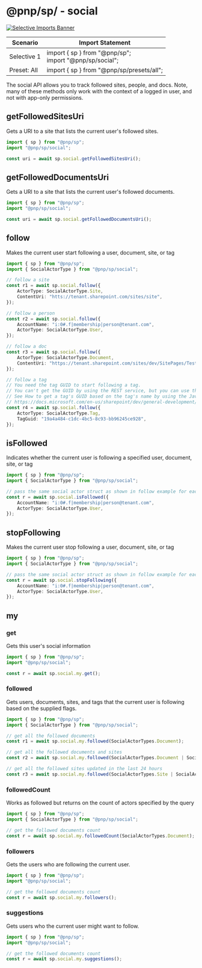 # @pnp/sp/ - social

[![Selective Imports Banner](https://img.shields.io/badge/Selective%20Imports-informational.svg)](../concepts/selective-imports.md)  

|Scenario|Import Statement|
|--|--|
|Selective 1|import { sp } from "@pnp/sp";<br />import "@pnp/sp/social";|
|Preset: All|import { sp } from "@pnp/sp/presets/all";|

The social API allows you to track followed sites, people, and docs. Note, many of these methods only work with the context of a logged in user, and not
with app-only permissions.

## getFollowedSitesUri

Gets a URI to a site that lists the current user's followed sites.

```TypeScript
import { sp } from "@pnp/sp";
import "@pnp/sp/social";

const uri = await sp.social.getFollowedSitesUri();
```

## getFollowedDocumentsUri

Gets a URI to a site that lists the current user's followed documents.

```TypeScript
import { sp } from "@pnp/sp";
import "@pnp/sp/social";

const uri = await sp.social.getFollowedDocumentsUri();
```

## follow

Makes the current user start following a user, document, site, or tag

```TypeScript
import { sp } from "@pnp/sp";
import { SocialActorType } from "@pnp/sp/social";

// follow a site
const r1 = await sp.social.follow({
    ActorType: SocialActorType.Site,
    ContentUri: "htts://tenant.sharepoint.com/sites/site",
});

// follow a person
const r2 = await sp.social.follow({
    AccountName: "i:0#.f|membership|person@tenant.com",
    ActorType: SocialActorType.User,
});

// follow a doc
const r3 = await sp.social.follow({
    ActorType: SocialActorType.Document,
    ContentUri: "https://tenant.sharepoint.com/sites/dev/SitePages/Test.aspx",
});

// follow a tag
// You need the tag GUID to start following a tag.
// You can't get the GUID by using the REST service, but you can use the .NET client object model or the JavaScript object model.
// See How to get a tag's GUID based on the tag's name by using the JavaScript object model.
// https://docs.microsoft.com/en-us/sharepoint/dev/general-development/follow-content-in-sharepoint#bk_getTagGuid
const r4 = await sp.social.follow({
    ActorType: SocialActorType.Tag,
    TagGuid: "19a4a484-c1dc-4bc5-8c93-bb96245ce928",
});
```

## isFollowed

Indicates whether the current user is following a specified user, document, site, or tag

```TypeScript
import { sp } from "@pnp/sp";
import { SocialActorType } from "@pnp/sp/social";

// pass the same social actor struct as shown in follow example for each type
const r = await sp.social.isFollowed({
    AccountName: "i:0#.f|membership|person@tenant.com",
    ActorType: SocialActorType.User,
});
```

## stopFollowing

Makes the current user stop following a user, document, site, or tag

```TypeScript
import { sp } from "@pnp/sp";
import { SocialActorType } from "@pnp/sp/social";

// pass the same social actor struct as shown in follow example for each type
const r = await sp.social.stopFollowing({
    AccountName: "i:0#.f|membership|person@tenant.com",
    ActorType: SocialActorType.User,
});
```

## my

### get

Gets this user's social information

```TypeScript
import { sp } from "@pnp/sp";
import "@pnp/sp/social";

const r = await sp.social.my.get();
```

### followed

Gets users, documents, sites, and tags that the current user is following based on the supplied flags.

```TypeScript
import { sp } from "@pnp/sp";
import { SocialActorType } from "@pnp/sp/social";

// get all the followed documents
const r1 = await sp.social.my.followed(SocialActorTypes.Document);

// get all the followed documents and sites
const r2 = await sp.social.my.followed(SocialActorTypes.Document | SocialActorTypes.Site);

// get all the followed sites updated in the last 24 hours
const r3 = await sp.social.my.followed(SocialActorTypes.Site | SocialActorTypes.WithinLast24Hours);
```

### followedCount

Works as followed but returns on the count of actors specified by the query

```TypeScript
import { sp } from "@pnp/sp";
import { SocialActorType } from "@pnp/sp/social";

// get the followed documents count
const r = await sp.social.my.followedCount(SocialActorTypes.Document);
```

### followers

Gets the users who are following the current user.

```TypeScript
import { sp } from "@pnp/sp";
import "@pnp/sp/social";

// get the followed documents count
const r = await sp.social.my.followers();
```

### suggestions

Gets users who the current user might want to follow.

```TypeScript
import { sp } from "@pnp/sp";
import "@pnp/sp/social";

// get the followed documents count
const r = await sp.social.my.suggestions();
```
